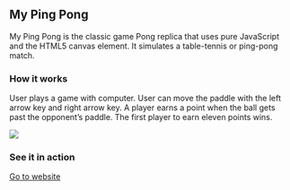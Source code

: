 ## My Ping Pong

My Ping Pong is the classic game Pong replica that uses pure JavaScript and the HTML5 canvas element. It simulates a table-tennis or ping-pong match.

### How it works

User plays a game with computer. User can move the paddle with the left arrow key and right arrow key. A player earns a point when the ball gets past the opponent’s paddle. The first player to earn eleven points wins.

![](https://s3.us-east-2.amazonaws.com/project-screenshots-gahee/my-ping-pong.gif)

### See it in action
[Go to website](https://my-ping-pong-ghbooth12.herokuapp.com/index.html)